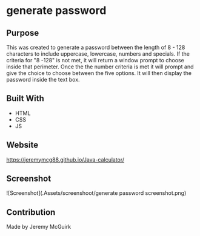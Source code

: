 # generate password
## Purpose
This was created to generate a password between the length of 8 - 128 characters to include uppercase, lowercase, numbers and specials. If the criteria for "8 -128" is not met, it will return a window prompt to choose inside that perimeter. Once the the number criteria is met it will prompt and give the choice to choose between the five options. It will then display the password inside the text box.
## Built With
* HTML
* CSS
* JS
## Website
https://jeremymcg88.github.io/Java-calculator/


## Screenshot
![Screenshot](.Assets/screenshoot/generate password screenshot.png)
## Contribution
Made by Jeremy McGuirk 


